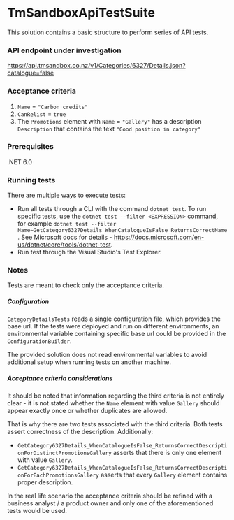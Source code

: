 # TmSandboxApiTestSuite
This solution contains a basic structure to perform series of API tests.

### API endpoint under investigation
https://api.tmsandbox.co.nz/v1/Categories/6327/Details.json?catalogue=false

### Acceptance criteria
1. `Name` = `"Carbon credits"`
2. `CanRelist` = `true`
3. The `Promotions` element with `Name` = `"Gallery"` has a description `Description` that contains the text `"Good position in category"`

### Prerequisites
.NET 6.0

### Running tests
There are multiple ways to execute tests:
* Run all tests through a CLI with the command `dotnet test`. To run specific tests, use the `dotnet test --filter <EXPRESSION>` command, for example `dotnet test --filter Name~GetCategory6327Details_WhenCatalogueIsFalse_ReturnsCorrectName`. See Microsoft docs for details - https://docs.microsoft.com/en-us/dotnet/core/tools/dotnet-test.
* Run test through the Visual Studio's Test Explorer.

### Notes
Tests are meant to check only the acceptance criteria.

##### Configuration
`CategoryDetailsTests` reads a single configuration file, which provides the base url.
If the tests were deployed and run on different environments, an environmental variable containing specific base url could be provided in the `ConfigurationBuilder`.

The provided solution does not read environmental variables to avoid additional setup when running tests on another machine.

##### Acceptance criteria considerations
It should be noted that information regarding the third criteria is not entirely clear - it is not stated whether the `Name` element with value `Gallery` should appear exactly once or whether duplicates are allowed.

That is why there are two tests associated with the third criteria. Both tests assert correctness of the description. Additionally:
* `GetCategory6327Details_WhenCatalogueIsFalse_ReturnsCorrectDescriptionForDistinctPromotionsGallery` asserts that there is only one element with value `Gallery`.
* `GetCategory6327Details_WhenCatalogueIsFalse_ReturnsCorrectDescriptionForEachPromotionsGallery` asserts that every `Gallery` element contains proper description.

In the real life scenario the acceptance criteria should be refined with a business analyst / a product owner and only one of the aforementioned tests would be used.
